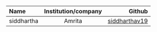 | Name      | Institution/company |Github    |
| :---        |    :----:   |          ---: |
| siddhartha     |  Amrita    | [siddharthav19](https://github.com/siddharthav19)   |
